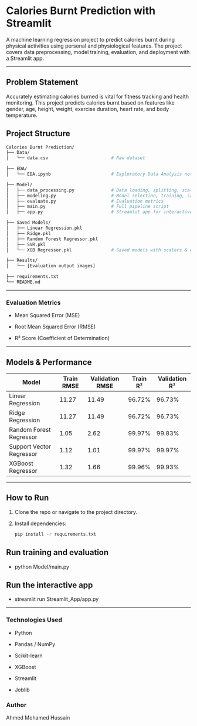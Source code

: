 # Calories Burnt Prediction with Streamlit

A machine learning regression project to predict calories burnt during physical activities using personal and physiological features. The project covers data preprocessing, model training, evaluation, and deployment with a Streamlit app.

---

## Problem Statement

Accurately estimating calories burned is vital for fitness tracking and health monitoring. This project predicts calories burnt based on features like gender, age, height, weight, exercise duration, heart rate, and body temperature.

## Project Structure

```bash
Calories Burnt Prediction/
├── Data/
│   └── data.csv                        # Raw dataset

├── EDA/
│   └── EDA.ipynb                       # Exploratory Data Analysis notebook

├── Model/
│   ├── data_processing.py              # Data loading, splitting, scaling, encoding
│   ├── modeling.py                     # Model selection, training, saving, loading
│   ├── evaluate.py                     # Evaluation metrics
│   ├── main.py                         # Full pipeline script
│   ├── app.py                          # Streamlit app for interactive prediction

├── Saved Models/
│   ├── Linear Regression.pkl
│   ├── Ridge.pkl
│   ├── Random Forest Regressor.pkl
│   ├── SVR.pkl
│   └── XGB Regressor.pkl               # Saved models with scalers & encoders

├── Results/
│   └── [Evaluation output images]

├── requirements.txt
└── README.md
```

---

### Evaluation Metrics

- Mean Squared Error (MSE)

- Root Mean Squared Error (RMSE)

- R² Score (Coefficient of Determination)

---


## Models & Performance

| Model                    | Train RMSE | Validation RMSE | Train R²  | Validation R² |
|--------------------------|------------|-----------------|-----------|---------------|
| Linear Regression        | 11.27      | 11.49           | 96.72%    | 96.73%        |
| Ridge Regression         | 11.27      | 11.49           | 96.72%    | 96.73%        |
| Random Forest Regressor  | 1.05       | 2.62            | 99.97%    | 99.83%        |
| Support Vector Regressor | 1.12       | 1.01            | 99.97%    | 99.97%        |
| XGBoost Regressor        | 1.32       | 1.66            | 99.96%    | 99.93%        |

---

## How to Run

1. Clone the repo or navigate to the project directory.
2. Install dependencies:

   ```bash
   pip install -r requirements.txt

## Run training and evaluation

- python Model/main.py

## Run the interactive app

- streamlit run Streamlit_App/app.py

---

### Technologies Used

- Python

- Pandas / NumPy

- Scikit-learn

- XGBoost

- Streamlit

- Joblib



### Author

Ahmed Mohamed Hussain
